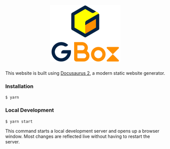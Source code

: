 <h1 align="center"><a href="https://gbox-proxy.github.io"><img width="220px" src="./static/img/gbox-full.png"></a></h1>

This website is built using [Docusaurus 2](https://docusaurus.io/), a modern static website generator.

### Installation

```
$ yarn
```

### Local Development

```
$ yarn start
```

This command starts a local development server and opens up a browser window. Most changes are reflected live without having to restart the server.
